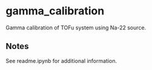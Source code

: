 # gamma_calibration
Gamma calibration of TOFu system using Na-22 source.

Notes
-----
See readme.ipynb for additional information.